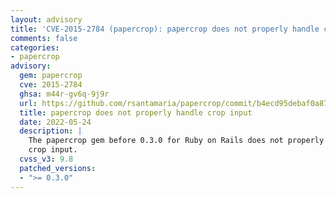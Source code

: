 ```yaml
---
layout: advisory
title: 'CVE-2015-2784 (papercrop): papercrop does not properly handle crop input'
comments: false
categories:
- papercrop
advisory:
  gem: papercrop
  cve: 2015-2784
  ghsa: m44r-gv6q-9j9r
  url: https://github.com/rsantamaria/papercrop/commit/b4ecd95debaf0a8712bd1d34def83f41fc6b3579
  title: papercrop does not properly handle crop input
  date: 2022-05-24
  description: |
    The papercrop gem before 0.3.0 for Ruby on Rails does not properly handle
    crop input.
  cvss_v3: 9.8
  patched_versions:
  - ">= 0.3.0"
---
```

